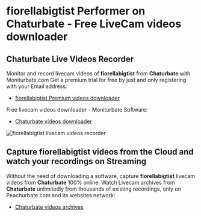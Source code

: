 # fiorellabigtist Performer on Chaturbate - Free LiveCam videos downloader

## Chaturbate Live Videos Recorder

Monitor and record livecam videos of **fiorellabigtist** from **Chaturbate** with Moniturbate.com
Get a premium trial for free by just and only registering with your Email address:
* [fiorellabigtist Premium videos downloader](https://moniturbate.com/request-demo-licence-key.html)

Free livecam videos downloader - Moniturbate Software:
* [Chaturbate videos downloader](https://moniturbate.com/moniturbate-download-software.html)

![fiorellabigtist livecam videos recorder](https://peachurnet.com/templates/moniturbate-software.png)


## Capture fiorellabigtist videos from the Cloud and watch your recordings on Streaming

Without the need of downloading a software, capture **fiorellabigtist** livecam videos from **Chaturbate** 100% online.
Watch Livecam archives from **Chaturbate** unlimitedly from thousands of existing recordings, only on Peachurbate.com and its websites network:
* [Chaturbate videos archives](https://peachurnet.com/)